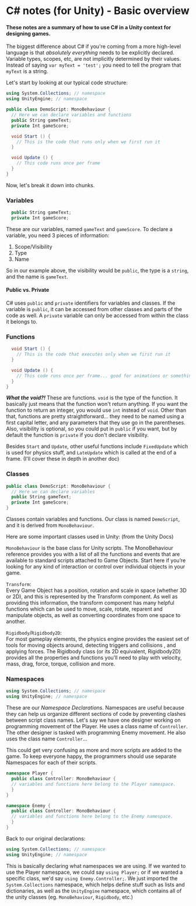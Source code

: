 # C# notes (for Unity) - Basic overview
#### These notes are a summary of how to use C# in a Unity context for designing games.

The biggest difference about C# if you're coming from a more high-level language is that _absolutely everything_ needs to be explicitly declared. Variable types, scopes, etc, are not implicitly determined by their values. Instead of saying `var myText = 'test';` you need to tell the program that `myText` is a string.

Let's start by looking at our typical code structure:

```c#
using System.Collections; // namespace
using UnityEngine; // namespace

public class DemoScript: MonoBehaviour {
  // Here we can declare variables and functions
  public String gameText;
  private Int gameScore;

  void Start () {
    // This is the code that runs only when we first run it
  }

  void Update () {
    // This code runs once per frame
  }
}
```
Now, let's break it down into chunks.

### Variables
```c#
  public String gameText;
  private Int gameScore;
```
These are our variables, named `gameText` and `gameScore`. To declare a variable, you need 3 pieces of information:
1. Scope/Visibility
2. Type
3. Name

So in our example above, the visibility would be `public`, the type is a `string`, and the name is `gameText`.

#### Public vs. Private
C# uses `public` and `private` identifiers for variables and classes. If the variable is `public`, it can be accessed from other classes and parts of the code as well. A `private` variable can only be accessed from within the class it belongs to.

### Functions
```c#
  void Start () {
    // This is the code that executes only when we first run it
  }

  void Update () {
    // This code runs once per frame... good for animations or something that needs to run continuously
  }
}
```
**_What the void?!_** These are functions. `void` is the type of the function. It basically just means that the function won't return anything. If you want the function to return an integer, you would use `int` instead of `void`. Other than that, functions are pretty straightforward... they need to be named using a first capital letter, and any parameters that they use go in the parentheses. Also, visibility is optional, so you could put in `public` if you want,  but by default the function is `private` if you don't declare visibility.

Besides `Start` and `Update`, other useful functions include `FixedUpdate` which is used for physics stuff, and `LateUpdate` which is called at the end of a frame. (I'll cover these in depth in another doc)

### Classes
```c#
public class DemoScript: MonoBehaviour {
  // Here we can declare variables
  public String gameText;
  private Int gameScore;
}
```
Classes contain variables and functions. Our class is named `DemoScript`, and it is derived from `MonoBehaviour`. 

Here are some important classes used in Unity: (from the Unity Docs)

`MonoBehaviour`	is the base class for Unity scripts.
The MonoBehaviour reference provides you with a list of all the functions and events that are available to standard scripts attached to Game Objects. Start here if you’re looking for any kind of interaction or control over individual objects in your game.

`Transform`:	
Every Game Object has a position, rotation and scale in space (whether 3D or 2D), and this is represented by the Transform component. As well as providing this information, the transform component
 has many helpful functions which can be used to move, scale, rotate, reparent and manipulate objects, as well as converting coordinates from one space to another.

`Rigidbody`/`Rigidbody2D`:	
For most gameplay elements, the physics engine
 provides the easiest set of tools for moving objects around, detecting triggers and collisions
, and applying forces. The Rigidbody class (or its 2D equivalent, Rigidbody2D) provides all the properties and functions you’ll need to play with velocity, mass, drag, force, torque, collision and more.


### Namespaces
```c#
using System.Collections; // namespace
using UnityEngine; // namespace
```
These are our _Namespace Declarations_. Namespaces are useful because they can help us organize different sections of code by preventing clashes between script class names.
Let's say we have one designer working on programming movement of the Player. He uses a class name of `Controller`.
The other designer is tasked with programming Enemy movement. He also uses the class name `Controller`...

This could get very confusing as more and more scripts are added to the game. To keep everyone happy, the programmers should use separate Namespaces for each of their scripts.

```c#
namespace Player {
  public class Controller: MonoBehaviour {
  // variables and functions here belong to the Player namespace.
  }
}

namespace Enemy {
  public class Controller: MonoBehaviour {
  // variables and functions here belong to the Enemy namespace.
  }
}
```
Back to our original declarations:
```c#
using System.Collections; // namespace
using UnityEngine; // namespace
```
This is basically declaring what namespaces we are using. If we wanted to use the Player namespace, we could say `using Player;` or if we wanted a specific class, we'd say `using Enemy.Controller;`.
We just imported the `System.Collections` namespace, which helps define stuff such as lists and dictionaries, as well as the `UnityEngine` namespace, which contains all of the unity classes (eg. `MonoBehaviour`, `Rigidbody`, etc.)


